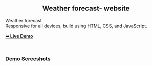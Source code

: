
<h2 align="center">Weather forecast- website</h2>

  Weather forecast <br />Responsive for all devices, build using HTML, CSS, and JavaScript.

  <a href="https://student-vani.github.io/Weather/ "><strong>➥ Live Demo</strong></a>

</div>

<br />

### Demo Screeshots


